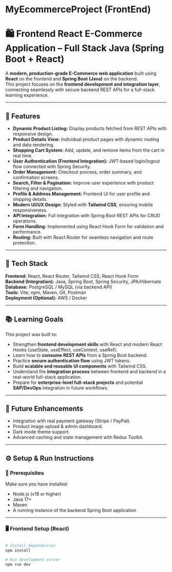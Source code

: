 # MyEcommerceProject (FrontEnd)

# 🛍️ Frontend React E-Commerce Application – Full Stack Java (Spring Boot + React)

A **modern, production-grade E-Commerce web application** built using **React** on the frontend and **Spring Boot (Java)** on the backend.  
This project focuses on the **frontend development and integration layer**, connecting seamlessly with secure backend REST APIs for a full-stack learning experience.

---

## 🚀 Features

- **Dynamic Product Listing:** Display products fetched from REST APIs with responsive design.
- **Product Details View:** Individual product pages with dynamic routing and data rendering.
- **Shopping Cart System:** Add, update, and remove items from the cart in real time.
- **User Authentication (Frontend Integration):** JWT-based login/logout flow connected with Spring Security.
- **Order Management:** Checkout process, order summary, and confirmation screens.
- **Search, Filter & Pagination:** Improve user experience with product filtering and navigation.
- **Profile & Address Management:** Frontend UI for user profile and shipping details.
- **Modern UI/UX Design:** Styled with **Tailwind CSS**, ensuring mobile responsiveness.
- **API Integration:** Full integration with Spring Boot REST APIs for CRUD operations.
- **Form Handling:** Implemented using React Hook Form for validation and performance.
- **Routing:** Built with React Router for seamless navigation and route protection.

---

## 🧠 Tech Stack

**Frontend:** React, React Router, Tailwind CSS, React Hook Form  
**Backend (Integration):** Java, Spring Boot, Spring Security, JPA/Hibernate  
**Database:** PostgreSQL / MySQL (via backend API)  
**Tools:** Vite, npm, Maven, Git, Postman  
**Deployment (Optional):** AWS / Docker

---

## 📚 Learning Goals

This project was built to:

- Strengthen **frontend development skills** with React and modern React Hooks (useState, useEffect, useContext, useRef).
- Learn how to **consume REST APIs** from a Spring Boot backend.
- Practice **secure authentication flow** using JWT tokens.
- Build **scalable and reusable UI components** with Tailwind CSS.
- Understand the **integration process** between frontend and backend in a real-world full-stack application.
- Prepare for **enterprise-level full-stack projects** and potential **SAP/DevOps** integration in future workflows.

---

## 🧩 Future Enhancements

- Integration with real payment gateway (Stripe / PayPal).  
- Product image upload & admin dashboard.  
- Dark mode theme support.  
- Advanced caching and state management with Redux Toolkit.  

---

## ⚙️ Setup & Run Instructions

### 🔧 Prerequisites
Make sure you have installed:
- Node.js (v18 or higher)
- Java 17+
- Maven
- A running instance of the backend Spring Boot application

---

### 🖥️ Frontend Setup (React)
```bash

# Install dependencies
npm install

# Run development server
npm run dev



